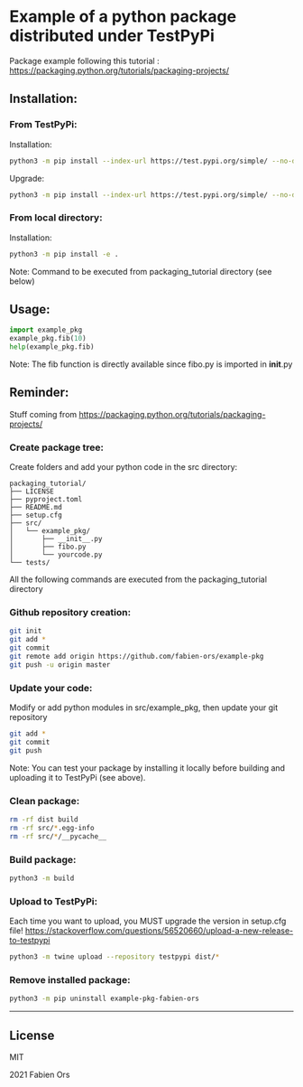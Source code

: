 # Example of a python package distributed under TestPyPi

Package example following this tutorial :
https://packaging.python.org/tutorials/packaging-projects/


## Installation:

### From TestPyPi:

Installation:
```sh
python3 -m pip install --index-url https://test.pypi.org/simple/ --no-deps example-pkg-fabien-ors
```
Upgrade:
```sh
python3 -m pip install --index-url https://test.pypi.org/simple/ --no-deps example-pkg-fabien-ors --upgrade
```

### From local directory:
Installation:
```sh
python3 -m pip install -e .
```
Note: Command to be executed from packaging_tutorial directory (see below)


## Usage:

```python
import example_pkg
example_pkg.fib(10)
help(example_pkg.fib)
```
Note: The fib function is directly available since fibo.py is imported in __init__.py


## Reminder:

Stuff coming from https://packaging.python.org/tutorials/packaging-projects/

### Create package tree:

Create folders and add your python code in the src directory:
```
packaging_tutorial/
├── LICENSE
├── pyproject.toml
├── README.md
├── setup.cfg
├── src/
│   └── example_pkg/
│       ├── __init__.py
│       ├── fibo.py
│       └── yourcode.py
└── tests/
```
All the following commands are executed from the packaging_tutorial directory

### Github repository creation:
```sh
git init
git add *
git commit
git remote add origin https://github.com/fabien-ors/example-pkg
git push -u origin master
```

### Update your code:
Modify or add python modules in src/example_pkg, then update your git repository
```sh
git add *
git commit
git push
```
Note: You can test your package by installing it locally before building and uploading it to TestPyPi (see above).

### Clean package:
```sh
rm -rf dist build
rm -rf src/*.egg-info
rm -rf src/*/__pycache__
```

### Build package:
```sh
python3 -m build
```

### Upload to TestPyPi:
Each time you want to upload, you MUST upgrade the version in setup.cfg file!
https://stackoverflow.com/questions/56520660/upload-a-new-release-to-testpypi

```sh
python3 -m twine upload --repository testpypi dist/*
```

### Remove installed package:
```sh
python3 -m pip uninstall example-pkg-fabien-ors
```

***

## License

MIT

2021 Fabien Ors
